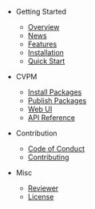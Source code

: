 - Getting Started

    - [Overview](guide/overview.md)
    - [News](guide/news.md)
    - [Features](guide/features.md)
    - [Installation](guide/installation.md)
    - [Quick Start](guide/quick-start.md)

- CVPM
    - [Install Packages](guide/cvpm/install-packages.md)
    - [Publish Packages](guide/cvpm/publish-packages.md)
    - [Web UI](guide/cvpm/webui-usage.md)
    - [API Reference](guide/cvpm/api-reference.md)

- Contribution

    - [Code of Conduct](guide/contribution/code-of-conduct.md)
    - [Contributing](guide/contribution/contributing.md)

- Misc

    - [Reviewer](guide/misc/reviewer.md)
    - [License](guide/misc/license.md)